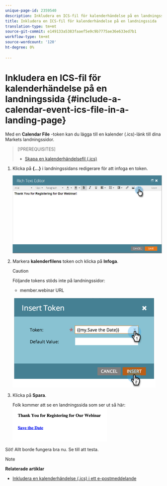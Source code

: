 ```yaml
---
unique-page-id: 2359540
description: Inkludera en ICS-fil för kalenderhändelse på en landningssida - Marketo Docs - Produktdokumentation
title: Inkludera en ICS-fil för kalenderhändelse på en landningssida
translation-type: tm+mt
source-git-commit: e149133a5383faaef5e9c9b7775ae36e633ed7b1
workflow-type: tm+mt
source-wordcount: '120'
ht-degree: 0%

---
```



# Inkludera en ICS-fil för kalenderhändelse på en landningssida {#include-a-calendar-event-ics-file-in-a-landing-page}

Med en **Calendar File** -token kan du lägga till en kalender (.ics)-länk till dina Markets landningssidor.

>[!PREREQUISITES]
>
>* [Skapa en kalenderhändelsefil (.ics)](../../../../product-docs/email-marketing/general/functions-in-the-editor/create-a-calendar-event-ics-file.md)

>



1. Klicka på **{...}** i landningssidans redigerare för att infoga en token.

   ![](assets/image2015-7-8-17-3a51-3a29.png)

1. Markera **kalenderfilens** token och klicka på **Infoga**.

   >[!CAUTION]
   >
   >Följande tokens stöds inte på landningssidor:
   >
   >    
   >    
   >    * member.webinar URL


   ![](assets/image2015-1-6-16-3a31-3a28.png)

1. Klicka på **Spara**.

   Folk kommer att se en landningssida som ser ut så här:   ![](assets/image2015-1-6-16-3a42-3a51.png)

Söt! Allt borde fungera bra nu. Se till att testa.

>[!NOTE]
>
>**Relaterade artiklar**
>
>* [Inkludera en kalenderhändelse (.ics) i ett e-postmeddelande](../../../../product-docs/email-marketing/general/functions-in-the-editor/include-a-calendar-event-ics-in-an-email.md)

>



